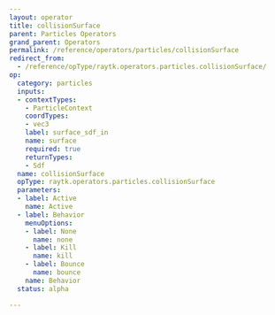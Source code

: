```yaml
---
layout: operator
title: collisionSurface
parent: Particles Operators
grand_parent: Operators
permalink: /reference/operators/particles/collisionSurface
redirect_from:
  - /reference/opType/raytk.operators.particles.collisionSurface/
op:
  category: particles
  inputs:
  - contextTypes:
    - ParticleContext
    coordTypes:
    - vec3
    label: surface_sdf_in
    name: surface
    required: true
    returnTypes:
    - Sdf
  name: collisionSurface
  opType: raytk.operators.particles.collisionSurface
  parameters:
  - label: Active
    name: Active
  - label: Behavior
    menuOptions:
    - label: None
      name: none
    - label: Kill
      name: kill
    - label: Bounce
      name: bounce
    name: Behavior
  status: alpha

---
```

